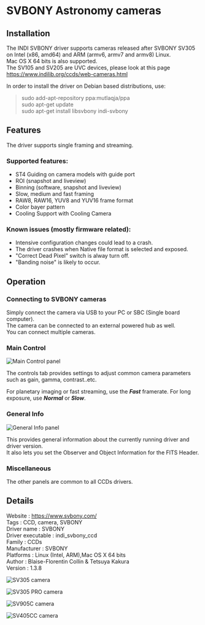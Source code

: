 
# SVBONY Astronomy cameras

## Installation

The INDI SVBONY driver supports cameras released after SVBONY SV305 on Intel (x86, amd64) and ARM (armv6, armv7 and armv8) Linux.  
Mac OS X 64 bits is also supported.  
The SV105 and SV205 are UVC devices, please look at this page https://www.indilib.org/ccds/web-cameras.html

In order to install the driver on Debian based distributions, use:  

> sudo add-apt-repository ppa:mutlaqja/ppa  
> sudo apt-get update  
> sudo apt-get install libsvbony indi-svbony  

## Features

The driver supports single framing and streaming.  

### Supported features:

- ST4 Guiding on camera models with guide port
- ROI (snapshot and liveview)
- Binning (software, snapshot and liveview)
- Slow, medium and fast framing
- RAW8, RAW16, YUV8 and YUV16 frame format
- Color bayer pattern
- Cooling Support with Cooling Camera

### Known issues (mostly firmware related):

- Intensive configuration changes could lead to a crash.
- The driver crashes when Native file format is selected and exposed.
- "Correct Dead Pixel" switch is alway turn off.
- "Banding noise" is likely to occur.

## Operation

### Connecting to SVBONY cameras

Simply connect the camera via USB to your PC or SBC (Single board computer).  
The camera can be connected to an external powered hub as well.  
You can connect multiple cameras.  

### Main Control

![Main Control panel](./control_panel.jpg)

The controls tab provides settings to adjust common camera parameters such as gain, gamma, contrast..etc.  

For planetary imaging or fast streaming, use the ***Fast*** framerate. For long exposure, use ***Normal*** or ***Slow***.  

### General Info

![General Info panel](./info_panel.jpg)

This provides general information about the currently running driver and driver version.  
It also lets you set the Observer and Object Information for the FITS Header.  

### Miscellaneous

The other panels are common to all CCDs drivers.  

## Details

Website :		https://www.svbony.com/  
Tags :			CCD, camera, SVBONY  
Driver name :		SVBONY  
Driver executable :	indi_svbony_ccd  
Family :		CCDs  
Manufacturer :		SVBONY  
Platforms :		Linux (Intel, ARM),Mac OS X 64 bits  
Author :		Blaise-Florentin Collin & Tetsuya Kakura  
Version :		1.3.8  

![SV305 camera](./SV305.jpg)

![SV305 PRO camera](./SV305PRO.jpg)

![SV905C camera](./SV905C.jpg)

![SV405CC camera](./SV405CC.jpg)
